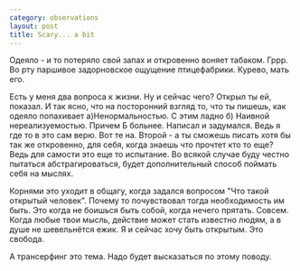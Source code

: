 ```yaml
--- 
category: observations
layout: post
title: Scary... a bit
---
```

Одеяло - и то потеряло свой запах и откровенно воняет табаком. Гррр. Во рту паршивое задорновское ощущение птицефабрики. Курево, мать его.

Есть у меня два вопроса к жизни. Ну и сейчас чего? Открыл ты ей, показал. И так ясно, что на посторонний взгляд то, что ты пишешь, как одеяло попахивает а)Ненормальностью. С этим ладно б) Наивной нереализуемостью. Причем Б больнее. Написал и задумался. Ведь я где то в это сам верю. Вот те на. Второй - а ты сможешь писать хотя бы так же откровенно, для себя, когда знаешь что прочтет кто то еще? Ведь для самости это еще то испытание. Во всякой случае буду честно пытаться абстрагироваться, будет дополнительный способ поймать себя на мыслях.

Корнями это уходит в общагу, когда задался вопросом "Что такой открытый человек". Почему то почувствовал тогда необходимость им быть. Это когда не боишься быть собой, когда нечего прятать. Совсем. Когда любые твои мысль, действие может стать известно людям, а в душе не шевельнётся ежик. Я и сейчас хочу быть открытым. Это свобода.

А трансерфинг это тема. Надо будет высказаться по этому поводу.
